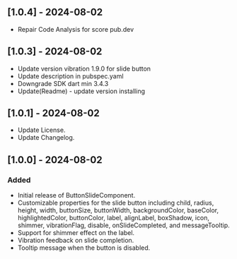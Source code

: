 ## [1.0.4] - 2024-08-02

* Repair Code Analysis for score pub.dev

## [1.0.3] - 2024-08-02

* Update version vibration 1.9.0 for slide button
* Update description in pubspec.yaml
* Downgrade SDK dart min 3.4.3
* Update(Readme) - update version installing

## [1.0.1] - 2024-08-02

* Update License.
* Update Changelog.

## [1.0.0] - 2024-08-02
### Added
* Initial release of ButtonSlideComponent.
* Customizable properties for the slide button including child, radius, height, width, buttonSize, buttonWidth, backgroundColor, baseColor, highlightedColor, buttonColor, label, alignLabel, boxShadow, icon, shimmer, vibrationFlag, disable, onSlideCompleted, and messageTooltip.
* Support for shimmer effect on the label.
* Vibration feedback on slide completion.
* Tooltip message when the button is disabled.